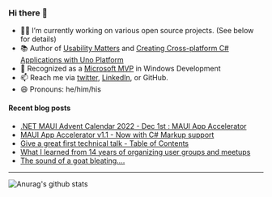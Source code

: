 ### Hi there 👋

- 👨‍💻 I’m currently working on various open source projects. (See below for details)
- 📚 Author of [Usability Matters](https://www.manning.com/books/usability-matters?a_aid=mrlacey) and [Creating Cross-platform C# Applications with Uno Platform](https://www.packtpub.com/product/creating-cross-platform-c-applications-with-uno-platform/9781801078498)
- 🏅 Recognized as a [Microsoft MVP](https://mvp.microsoft.com/en-us/PublicProfile/5001397?fullName=Matt%20Lacey) in Windows Development
- 📫 Reach me via [twitter](https://twitter.com/mrlacey), [LinkedIn](https://www.linkedin.com/in/mrlacey), or GitHub.
- 😄 Pronouns: he/him/his

<!--
**mrlacey/mrlacey** is a ✨ _special_ ✨ repository because its `README.md` (this file) appears on your GitHub profile.

Here are some ideas to get you started:

- 🔭 I’m currently working on ...
- 🌱 I’m currently learning ...
- 👯 I’m looking to collaborate on ...
- 🤔 I’m looking for help with ...
- 💬 Ask me about ...
- 📫 How to reach me: ...
- 😄 Pronouns: ...
- ⚡ Fun fact: ...
-->

#### Recent blog posts
<!-- BLOG-POST-LIST:START -->
- [.NET MAUI Advent Calendar 2022 - Dec 1st : MAUI App Accelerator](https://www.mrlacey.com/2022/11/net-maui-advent-calendar-2022-dec-1st.html)
- [MAUI App Accelerator v1.1 - Now with C# Markup support](https://www.mrlacey.com/2022/11/maui-app-accelerator-v11-now-with-c.html)
- [Give a great first technical talk - Table of Contents](https://www.mrlacey.com/2022/11/give-great-first-technical-talk-table.html)
- [What I learned from 14 years of organizing user groups and meetups](https://www.mrlacey.com/2022/11/what-i-learned-from-14-years-of.html)
- [The sound of a goat bleating....](https://www.mrlacey.com/2022/11/the-sound-of-goat-bleating.html)
<!-- BLOG-POST-LIST:END -->

---

![Anurag's github stats](https://github-readme-stats.vercel.app/api?username=mrlacey&count_private=true&show_icons=true)
